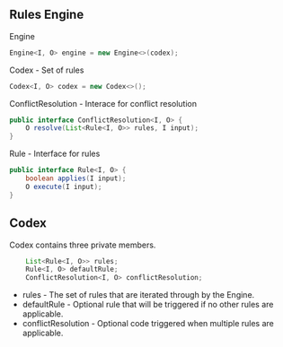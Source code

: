 ## Rules Engine ###

Engine

```java
Engine<I, O> engine = new Engine<>(codex);
```

Codex - Set of rules

```java
Codex<I, O> codex = new Codex<>();
```

ConflictResolution - Interace for conflict resolution

```java
public interface ConflictResolution<I, O> {
    O resolve(List<Rule<I, O>> rules, I input);
}
```

Rule - Interface for rules

```java
public interface Rule<I, O> {
    boolean applies(I input); 
    O execute(I input);
}

```

## Codex ##

Codex contains three private members.

```java
    List<Rule<I, O>> rules;
    Rule<I, O> defaultRule;
    ConflictResolution<I, O> conflictResolution;
```

- rules - The set of rules that are iterated through by the Engine.
- defaultRule - Optional rule that will be triggered if no other rules are applicable.
- conflictResolution - Optional code triggered when multiple rules are applicable.

